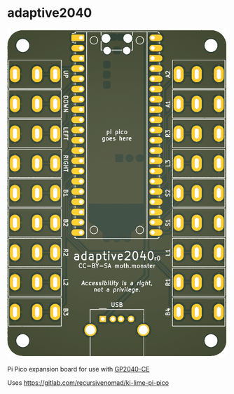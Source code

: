 # adaptive2040

![render](/res/render-top.png)

Pi Pico expansion board for use with [GP2040-CE](https://gp2040-ce.info/)

Uses https://gitlab.com/recursivenomad/ki-lime-pi-pico